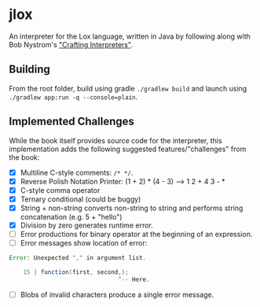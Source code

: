 # jlox

An interpreter for the Lox language, written in Java by following along with Bob Nystrom's ["Crafting Interpreters"](http://craftinginterpreters.com/).

## Building

From the root folder, build using gradle `./gradlew build` and launch using `./gradlew app:run -q --console=plain`.

## Implemented Challenges

While the book itself provides source code for the interpreter, this implementation adds the following suggested features/"challenges" from the book:

- [x] Multiline C-style comments: `/* */`.
- [x] Reverse Polish Notation Printer: (1 + 2) \* (4 - 3) --> 1 2 + 4 3 - \*
- [x] C-style comma operator
- [x] Ternary conditional (could be buggy)
- [x] String + non-string converts non-string to string and performs string concatenation (e.g. 5 + "hello")
- [x] Division by zero generates runtime error.
- [ ] Error productions for binary operator at the beginning of an expression.
- [ ] Error messages show location of error:

```java
Error: Unexpected "," in argument list.

    15 | function(first, second,);
                               ^-- Here.
```

- [ ] Blobs of invalid characters produce a single error message.
